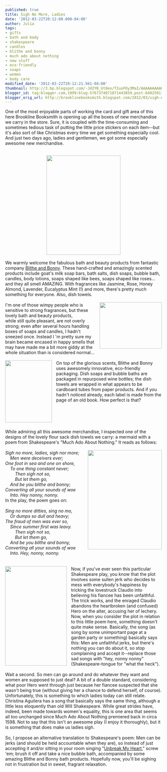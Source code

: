 ```yaml
---
published: true
title: Sigh No More, Ladies
date: '2012-03-22T20:12:00.000-04:00'
author: Julia
tags:
- gifts
- bath and body
- shakespeare
- candles
- blithe and bonny
- much ado about nothing
- new stuff
- eco-friendly
- soaps
- women
- body care
modified_date: '2012-03-22T20:12:21.941-04:00'
thumbnail: http://3.bp.blogspot.com/-Jd2YB_Ut8eo/T2uxFOy3MaI/AAAAAAAAAHw/h4Sa9Ap-C_M/s72-c/display.jpg
blogger_id: tag:blogger.com,1999:blog-5767374071871443859.post-6492591135054142879
blogger_orig_url: http://brooklinebooksmith.blogspot.com/2012/03/sigh-no-more-ladies.html
---
```


One of the most enjoyable parts of working the card and gift area of this here Brookline Booksmith is opening up all the boxes of new merchandise we carry in the store. Sure, it is coupled with the time-consuming and sometimes tedious task of putting the little price stickers on each item--but it's also sort of like Christmas every time we get something especially cool. And just two days ago, ladies and gentlemen, we got some especially awesome new merchandise.<br /><br /><div class="separator" style="border-bottom: medium none; border-left: medium none; border-right: medium none; border-top: medium none; clear: both; text-align: center;"><a href="http://3.bp.blogspot.com/-Jd2YB_Ut8eo/T2uxFOy3MaI/AAAAAAAAAHw/h4Sa9Ap-C_M/s1600/display.jpg" imageanchor="1" style="margin-left: 1em; margin-right: 1em;"><img aea="true" border="0" height="320" src="http://3.bp.blogspot.com/-Jd2YB_Ut8eo/T2uxFOy3MaI/AAAAAAAAAHw/h4Sa9Ap-C_M/s320/display.jpg" width="238" /></a></div><div style="border-bottom: medium none; border-left: medium none; border-right: medium none; border-top: medium none;"><br />We warmly welcome the fabulous bath and beauty products from fantastic company <a href="http://www.blitheandbonny.net/">Blithe and Bonny</a>. These hand-crafted and amazingly scented products include goat's milk soap bars, bath salts, dish soaps, bubble bath, candles, body lotions, soaps shaped like bees, soaps shaped like roses... and they all smell AMAZING.&nbsp;With fragrances like Jasmine, Rose, Honey Almond, Lavender, Eucalyptus Mint (!) and more, there's pretty much something for everyone. Also, dish towels.</div><br /><div style="border-bottom: medium none; border-left: medium none; border-right: medium none; border-top: medium none;"><a href="http://3.bp.blogspot.com/-oa3IUuGWStw/T2u37oFu7vI/AAAAAAAAAIA/rYdQIU18Ovg/s1600/lotions.jpg" imageanchor="1" style="clear: right; cssfloat: right; float: right; margin-bottom: 1em; margin-left: 1em;"><img aea="true" border="0" height="149" src="http://3.bp.blogspot.com/-oa3IUuGWStw/T2u37oFu7vI/AAAAAAAAAIA/rYdQIU18Ovg/s200/lotions.jpg" width="200" /></a>I'm one of those wimpy people who is sensitive to strong fragrances, but these lovely bath and beauty products, while&nbsp;still&nbsp;quite pleasant, are not overly strong;&nbsp;even after several hours handling boxes of soaps and candles, I hadn't sneezed once. Instead I 'm pretty sure my brain became encased in happy smells that may have made me a bit more giddy at the whole situation than is considered normal...</div><div style="border-bottom: medium none; border-left: medium none; border-right: medium none; border-top: medium none;"><br /></div><div style="border-bottom: medium none; border-left: medium none; border-right: medium none; border-top: medium none;"><a href="http://2.bp.blogspot.com/-bJ4gSuEsGQc/T2u3gYP7EwI/AAAAAAAAAH4/xTqSpWKQ1As/s1600/bottles.jpg" imageanchor="1" style="clear: left; cssfloat: left; float: left; margin-bottom: 1em; margin-right: 1em;"><img aea="true" border="0" height="200" src="http://2.bp.blogspot.com/-bJ4gSuEsGQc/T2u3gYP7EwI/AAAAAAAAAH4/xTqSpWKQ1As/s200/bottles.jpg" width="150" /></a>On top of the glorious scents, Blithe and Bonny uses awesomely innovative, eco-friendly packaging. Dish soaps and bubble baths are packaged in repurposed wine bottles; the dish towels are wrapped in what appears to be cardboard tubes from paper products. And if you hadn't noticed already, each label is made from the page of an old book. How perfect is that? </div><div style="border-bottom: medium none; border-left: medium none; border-right: medium none; border-top: medium none;"><br /></div><div style="border-bottom: medium none; border-left: medium none; border-right: medium none; border-top: medium none;"><br /></div><div style="border-bottom: medium none; border-left: medium none; border-right: medium none; border-top: medium none;"><br /></div><div style="border-bottom: medium none; border-left: medium none; border-right: medium none; border-top: medium none;"><br /></div><div style="border-bottom: medium none; border-left: medium none; border-right: medium none; border-top: medium none;"><br /></div><div style="border-bottom: medium none; border-left: medium none; border-right: medium none; border-top: medium none;">While admiring all this awesome merchandise, I inspected one of the designs of the lovely flour sack dish towels we carry: a mermaid with a poem from Shakespeare's "Much Ado About Nothing." It reads as follows:</div><div style="border-bottom: medium none; border-left: medium none; border-right: medium none; border-top: medium none;"><br /></div><div style="border-bottom: medium none; border-left: medium none; border-right: medium none; border-top: medium none; text-align: left;"><a href="http://2.bp.blogspot.com/-vXH_H9y-mYI/T2u-4iE6RSI/AAAAAAAAAIQ/y5wWf55dPBY/s1600/mermaid.JPG" imageanchor="1" style="clear: right; cssfloat: right; float: right; margin-bottom: 1em; margin-left: 1em;"><img aea="true" border="0" height="320" src="http://2.bp.blogspot.com/-vXH_H9y-mYI/T2u-4iE6RSI/AAAAAAAAAIQ/y5wWf55dPBY/s320/mermaid.JPG" width="238" /></a><em>Sigh no more, ladies, sigh nor more;<br />&nbsp;&nbsp;&nbsp; Men were deceivers ever;<br />One foot in sea and one on shore,<br />&nbsp;&nbsp;&nbsp; To one thing constant never;<br />&nbsp;&nbsp;&nbsp;&nbsp;&nbsp;&nbsp;&nbsp; Then sigh not so,<br />&nbsp;&nbsp;&nbsp;&nbsp;&nbsp;&nbsp;&nbsp; But let them go,<br />&nbsp;&nbsp;&nbsp; And be you blithe and bonny;<br />Converting all your sounds of woe<br />&nbsp;&nbsp;&nbsp; Into. Hey nonny, nonny.</em></div>In the play, the poem goes on:<br /><em><br />Sing no more ditties, sing no mo,<br />&nbsp;&nbsp;&nbsp; Or dumps so dull and heavy;<br />The fraud of men was ever so,<br />&nbsp;&nbsp;&nbsp; Since summer first was leavy.<br />&nbsp;&nbsp;&nbsp;&nbsp;&nbsp;&nbsp;&nbsp; Then sigh not so, <br />&nbsp;&nbsp;&nbsp;&nbsp;&nbsp;&nbsp;&nbsp; But let them go,<br />&nbsp;&nbsp;&nbsp; And be you blithe and bonny,<br />Converting all your sounds of woe<br />&nbsp;&nbsp;&nbsp; Into. Hey, nonny, nonny.</em><br /><br /><em><br /></em><div style="border-bottom: medium none; border-left: medium none; border-right: medium none; border-top: medium none;"><a href="http://3.bp.blogspot.com/-DH6RwksWeB8/T2u83p9byJI/AAAAAAAAAII/B5QWZx6DIAM/s1600/muchado.jpg" imageanchor="1" style="clear: left; cssfloat: left; float: left; margin-bottom: 1em; margin-right: 1em;"><img aea="true" border="0" height="320" src="http://3.bp.blogspot.com/-DH6RwksWeB8/T2u83p9byJI/AAAAAAAAAII/B5QWZx6DIAM/s320/muchado.jpg" width="198" /></a>Now, if you've ever seen this particular Shakespeare play, you know that the plot involves some sullen jerk who decides to mess with everybody's&nbsp;happiness by tricking the lovestruck Claudio&nbsp;into believing&nbsp;his fiancee has been unfaithful. The trick works, and the enraged Claudio abandons the heartbroken (and confused) Hero on the alter, accusing her of lechery. Now, when you consider the plot in relation to this little poem here, something doesn't quite make sense. Basically, the song (as song by some unimportant page at a garden party or something) basically says this: Men are unfaithful jerks, but there's nothing you can do about it, so stop complaining and accept it--replace those sad songs with "hey, nonny nonny" (Shakespeare-tongue for "what the heck"). </div><div style="border-bottom: medium none; border-left: medium none; border-right: medium none; border-top: medium none;"><br /></div><div style="border-bottom: medium none; border-left: medium none; border-right: medium none; border-top: medium none;">Wait a second. So men can go around and do whatever they want and women are supposed to just deal? A bit of a double standard, considering what poor Hero went through just because her fiancee suspected that she wasn't being true (without giving her a chance to defend herself, of course). Unfortunately, this is something to which ladies today can still relate. Christina Aguilera has a song that basically says the same thing, although a little less eloquently than old Will Shakespeare. While great strides have, indeed, been made towards women's equality, this is one area that seems all too unchanged since Much Ado About Nothing premiered back in circa 1598. Not to say that this isn't an awesome play (I enjoy it thoroughly), but it is something that does make us ladies sigh.</div><br />So, I propose an alternative translation to Shakespeare's poem: Men can be jerks (and should be held accountable when they are), so instead of&nbsp;just accepting it and/or sitting in your room singing "<a href="http://www.youtube.com/watch?v=p2Rch6WvPJE">Unbreak My Heart</a>," screw 'em; brush it off and take&nbsp;a&nbsp;nice bubble bath, accompanied by some amazing Blithe and Bonny bath products. Hopefully now, you'll be sighing not in frustration but in sweet, fragrant relaxation.